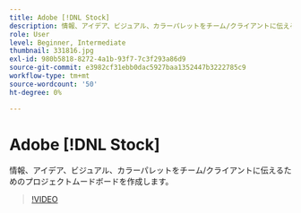 ```yaml
---
title: Adobe [!DNL Stock]
description: 情報、アイデア、ビジュアル、カラーパレットをチーム/クライアントに伝えるプロジェクトムードボードを作成します
role: User
level: Beginner, Intermediate
thumbnail: 331816.jpg
exl-id: 980b5818-8272-4a1b-93f7-7c3f293a86d9
source-git-commit: e3982cf31ebb0dac5927baa1352447b3222785c9
workflow-type: tm+mt
source-wordcount: '50'
ht-degree: 0%

---
```


# Adobe [!DNL Stock]

情報、アイデア、ビジュアル、カラーパレットをチーム/クライアントに伝えるためのプロジェクトムードボードを作成します。

>[!VIDEO](https://video.tv.adobe.com/v/331816?hidetitle=true)
